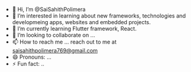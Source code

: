 - 👋 Hi, I’m @SaiSahithPolimera
- 👀 I’m interested in learning about new frameworks, technologies and developmeing apps, websites and embedded projects.
- 🌱 I’m currently learning Flutter framework, React.
- 💞️ I’m looking to collaborate on ...
- 📫 How to reach me ... reach out to me at saisahithpolimera769@gmail.com
- 😄 Pronouns: ...
- ⚡ Fun fact: ..
